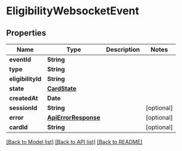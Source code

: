 # EligibilityWebsocketEvent

## Properties
Name | Type | Description | Notes
------------ | ------------- | ------------- | -------------
**eventId** | **String** |  | 
**type** | **String** |  | 
**eligibilityId** | **String** |  | 
**state** | [**CardState**](CardState.md) |  | 
**createdAt** | **Date** |  | 
**sessionId** | **String** |  | [optional] 
**error** | [**ApiErrorResponse**](ApiErrorResponse.md) |  | [optional] 
**cardId** | **String** |  | [optional] 

[[Back to Model list]](../README.md#documentation-for-models) [[Back to API list]](../README.md#documentation-for-api-endpoints) [[Back to README]](../README.md)


